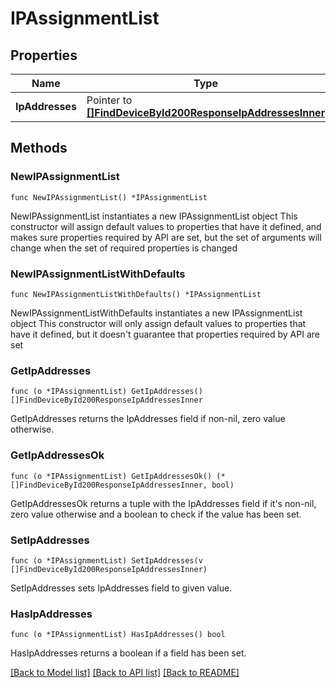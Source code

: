 # IPAssignmentList

## Properties

Name | Type | Description | Notes
------------ | ------------- | ------------- | -------------
**IpAddresses** | Pointer to [**[]FindDeviceById200ResponseIpAddressesInner**](FindDeviceById200ResponseIpAddressesInner.md) |  | [optional] 

## Methods

### NewIPAssignmentList

`func NewIPAssignmentList() *IPAssignmentList`

NewIPAssignmentList instantiates a new IPAssignmentList object
This constructor will assign default values to properties that have it defined,
and makes sure properties required by API are set, but the set of arguments
will change when the set of required properties is changed

### NewIPAssignmentListWithDefaults

`func NewIPAssignmentListWithDefaults() *IPAssignmentList`

NewIPAssignmentListWithDefaults instantiates a new IPAssignmentList object
This constructor will only assign default values to properties that have it defined,
but it doesn't guarantee that properties required by API are set

### GetIpAddresses

`func (o *IPAssignmentList) GetIpAddresses() []FindDeviceById200ResponseIpAddressesInner`

GetIpAddresses returns the IpAddresses field if non-nil, zero value otherwise.

### GetIpAddressesOk

`func (o *IPAssignmentList) GetIpAddressesOk() (*[]FindDeviceById200ResponseIpAddressesInner, bool)`

GetIpAddressesOk returns a tuple with the IpAddresses field if it's non-nil, zero value otherwise
and a boolean to check if the value has been set.

### SetIpAddresses

`func (o *IPAssignmentList) SetIpAddresses(v []FindDeviceById200ResponseIpAddressesInner)`

SetIpAddresses sets IpAddresses field to given value.

### HasIpAddresses

`func (o *IPAssignmentList) HasIpAddresses() bool`

HasIpAddresses returns a boolean if a field has been set.


[[Back to Model list]](../README.md#documentation-for-models) [[Back to API list]](../README.md#documentation-for-api-endpoints) [[Back to README]](../README.md)


